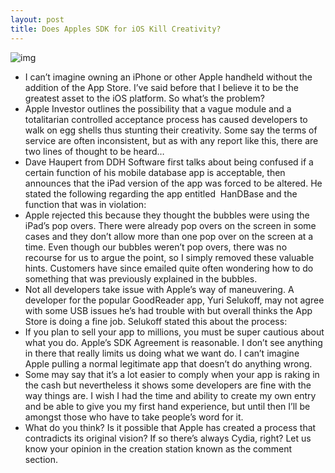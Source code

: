 ```yaml
---
layout: post
title: Does Apples SDK for iOS Kill Creativity?
---
```

![img](http://media.idownloadblog.com/wp-content/uploads/2010/09/sdklogo.jpg)
* I can’t imagine owning an iPhone or other Apple handheld without the addition of the App Store. I’ve said before that I believe it to be the greatest asset to the iOS platform. So what’s the problem?
* Apple Investor outlines the possibility that a vague module and a totalitarian controlled acceptance process has caused developers to walk on egg shells thus stunting their creativity. Some say the terms of service are often inconsistent, but as with any report like this, there are two lines of thought to be heard…
* Dave Haupert from DDH Software first talks about being confused if a certain function of his mobile database app is acceptable, then announces that the iPad version of the app was forced to be altered. He stated the following regarding the app entitled  HanDBase and the function that was in violation:
* Apple rejected this because they thought the bubbles were using the iPad’s pop overs. There were already pop overs on the screen in some cases and they don’t allow more than one pop over on the screen at a time. Even though our bubbles weren’t pop overs, there was no recourse for us to argue the point, so I simply removed these valuable hints. Customers have since emailed quite often wondering how to do something that was previously explained in the bubbles.
* Not all developers take issue with Apple’s way of maneuvering. A developer for the popular GoodReader app, Yuri Selukoff, may not agree with some USB issues he’s had trouble with but overall thinks the App Store is doing a fine job. Selukoff stated this about the process:
* If you plan to sell your app to millions, you must be super cautious about what you do. Apple’s SDK Agreement is reasonable. I don’t see anything in there that really limits us doing what we want do. I can’t imagine Apple pulling a normal legitimate app that doesn’t do anything wrong.
* Some may say that it’s a lot easier to comply when your app is raking in the cash but nevertheless it shows some developers are fine with the way things are. I wish I had the time and ability to create my own entry and be able to give you my first hand experience, but until then I’ll be amongst those who have to take people’s word for it.
* What do you think? Is it possible that Apple has created a process that contradicts its original vision? If so there’s always Cydia, right? Let us know your opinion in the creation station known as the comment section.

